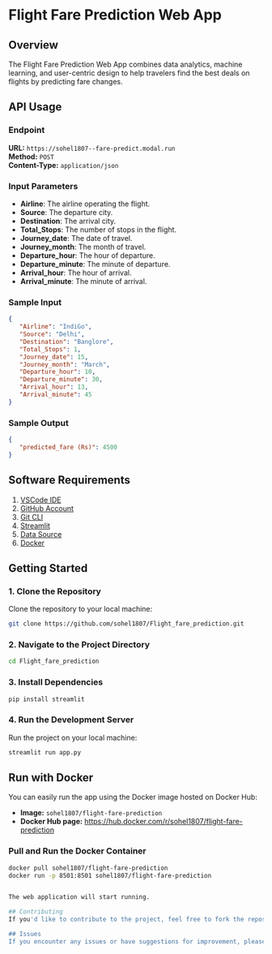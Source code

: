 # Flight Fare Prediction Web App

## Overview
The Flight Fare Prediction Web App combines data analytics, machine learning, and user-centric design to help travelers find the best deals on flights by predicting fare changes.

## API Usage

### Endpoint
**URL:** `https://sohel1807--fare-predict.modal.run`  
**Method:** `POST`  
**Content-Type:** `application/json`

### Input Parameters
- **Airline**: The airline operating the flight.
- **Source**: The departure city.
- **Destination**: The arrival city.
- **Total_Stops**: The number of stops in the flight.
- **Journey_date**: The date of travel.
- **Journey_month**: The month of travel.
- **Departure_hour**: The hour of departure.
- **Departure_minute**: The minute of departure.
- **Arrival_hour**: The hour of arrival.
- **Arrival_minute**: The minute of arrival.

### Sample Input
```json
{
   "Airline": "IndiGo",
   "Source": "Delhi",
   "Destination": "Banglore",
   "Total_Stops": 1,
   "Journey_date": 15,
   "Journey_month": "March",
   "Departure_hour": 10,
   "Departure_minute": 30,
   "Arrival_hour": 13,
   "Arrival_minute": 45
}
```

### Sample Output
```json
{
   "predicted_fare (Rs)": 4500
}
```

## Software Requirements
1. [VSCode IDE](https://code.visualstudio.com/)
2. [GitHub Account](https://github.com/)
3. [Git CLI](https://git-scm.com/downloads)
4. [Streamlit](https://streamlit.io/cloud)
5. [Data Source](https://www.kaggle.com/)
6. [Docker](https://www.docker.com/)

## Getting Started

### 1. Clone the Repository
Clone the repository to your local machine:

```bash
git clone https://github.com/sohel1807/Flight_fare_prediction.git
```

### 2. Navigate to the Project Directory
```bash
cd Flight_fare_prediction
```

### 3. Install Dependencies
```bash
pip install streamlit
```

### 4. Run the Development Server
Run the project on your local machine:
```bash
streamlit run app.py
```

## Run with Docker

You can easily run the app using the Docker image hosted on Docker Hub:

- **Image:** `sohel1807/flight-fare-prediction`
- **Docker Hub page:** https://hub.docker.com/r/sohel1807/flight-fare-prediction

### Pull and Run the Docker Container

```bash
docker pull sohel1807/flight-fare-prediction
docker run -p 8501:8501 sohel1807/flight-fare-prediction


The web application will start running.

## Contributing
If you'd like to contribute to the project, feel free to fork the repository, make your changes, and submit a pull request. Contributions are welcome and appreciated!

## Issues
If you encounter any issues or have suggestions for improvement, please open an issue on GitHub, and we'll address it as soon as possible.

